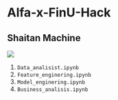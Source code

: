 # Alfa-x-FinU-Hack
## Shaitan Machine

![](assets/arch.jpeg)


1) ```Data_analisist.ipynb```
2) ```Feature_enginering.ipynb```
3) ```Model_enginering.ipynb```
4) ```Business_analisis.ipynb```

